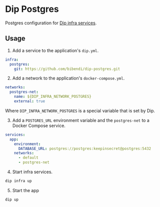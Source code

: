 # Dip Postgres

Postgres configuration for [Dip infra services](https://github.com/bibendi/dip).

## Usage

1. Add a service to the application's `dip.yml`.

```yaml
infra:
  postgres:
    git: https://github.com/bibendi/dip-postgres.git
```

2. Add a network to the application's `docker-compose.yml`.

```yaml
networks:
  postgres-net:
    name: ${DIP_INFRA_NETWORK_POSTGRES}
    external: true
```

Where `DIP_INFRA_NETWORK_POSTGRES` is a special variable that is set by Dip.

3. Add a `POSTGRES_URL` environment variable and the `postgres-net` to a Docker Compose service.

```yaml
services:
  app:
    environment:
      DATABASE_URL: postgres://postgres:keepinsecret@postgres:5432
    networks:
      - default
      - postgres-net
```

4. Start infra services.

```sh
dip infra up
```

5. Start the app

```sh
dip up
```
